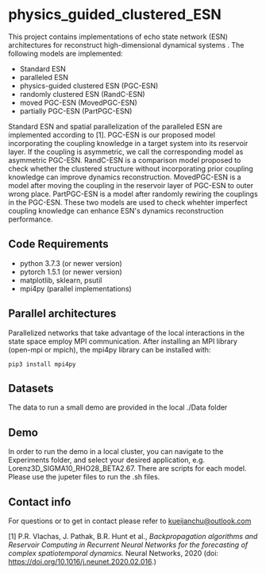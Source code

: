 # physics_guided_clustered_ESN


This project contains implementations of echo state network (ESN) architectures for reconstruct high-dimensional dynamical systems . The following models are implemented:
- Standard ESN 
- paralleled ESN
- physics-guided clustered ESN (PGC-ESN)
- randomly clustered ESN (RandC-ESN)
- moved PGC-ESN (MovedPGC-ESN)
- partially PGC-ESN (PartPGC-ESN)

Standard ESN and spatial parallelization of the paralleled ESN are implemented according to [1].
PGC-ESN is our proposed model incorporating the coupling knowledge in a target system into its reservoir layer. If the coupling is asymmetric, we call the corresponding model as asymmetric PGC-ESN.
RandC-ESN is a comparison model proposed to check whether the clustered structure without incorporating prior coupling knowledge can improve dynamics reconstruction.
MovedPGC-ESN is a model after moving the coupling in the reservoir layer of PGC-ESN to outer wrong place.
PartPGC-ESN is a model after randomly rewiring the couplings in the PGC-ESN. These two models are used to check whehter imperfect coupling knowledge can enhance ESN's dynamics reconstruction performance.



## Code Requirements

- python 3.7.3 (or newer version)
- pytorch 1.5.1 (or newer version)
- matplotlib, sklearn, psutil
- mpi4py (parallel implementations)


## Parallel architectures

Parallelized networks that take advantage of the local interactions in the state space employ MPI communication.
After installing an MPI library (open-mpi or mpich), the mpi4py library can be installed with:
```
pip3 install mpi4py
```


## Datasets

The data to run a small demo are provided in the local ./Data folder


## Demo

In order to run the demo in a local cluster, you can navigate to the Experiments folder, and select your desired application, e.g. Lorenz3D_SIGMA10_RHO28_BETA2.67. There are scripts for each model. Please use the jupeter files
to run the .sh files.


## Contact info
For questions or to get in contact please refer to kueijanchu@outlook.com

[1] P.R. Vlachas, J. Pathak, B.R. Hunt et al., *Backpropagation algorithms and
Reservoir Computing in Recurrent Neural Networks for the forecasting of complex spatiotemporal
dynamics.*
Neural Networks, 2020 (doi: https://doi.org/10.1016/j.neunet.2020.02.016.)